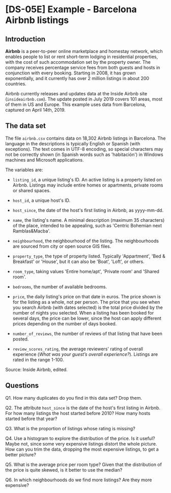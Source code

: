 # [DS-05E] Example - Barcelona Airbnb listings

## Introduction

**Airbnb** is a peer-to-peer online marketplace and homestay network, which enables people to list or rent short-term lodging in residential properties, with the cost of such accommodation set by the property owner. The company receives percentage service fees from both guests and hosts in conjunction with every booking. Starting in 2008, it has grown exponentially, and it currently has over 2 million listings in about 200 countries.

Airbnb currently releases and updates data at the Inside Airbnb site (`insideairbnb.com`). The update posted in July 2019 covers 101 areas, most of them in US and Europe. This example uses data from Barcelona, captured on April 14th, 2019. 

## The data set

The file `airbnb.csv` contains data on 18,302 Airbnb listings in Barcelona. The language in the descriptions is typically English or Spanish (with exceptions). The text comes in UTF-8 encoding, so special characters may not be correctly shown (in Spanish words such as 'habitación') in Windows machines and Microsoft applications. 

The variables are:

* `listing_id`, a unique listing's ID. An active listing is a property listed on Airbnb. Listings may include entire homes or apartments, private rooms or shared spaces.

* `host_id`, a unique host's ID.

* `host_since`, the date of the host's first listing in Airbnb, as yyyy-mm-dd.

* `name`, the listing's name. A minimal description (maximum 35 characters) of the place, intended to be appealing, such as 'Centric Bohemian next Ramblas\&Macba'.

* `neighbourhood`, the neighbourhood of the listing. The neighbourhoods are sourced from city or open source GIS files.

* `property_type`, the type of property listed. Typically 'Appartment', 'Bed & Breakfast' or 'House', but it can also be 'Boat', 'Loft', or others.

* `room_type`, taking values 'Entire home/apt', 'Private room' and 'Shared room'.

* `bedrooms`, the number of available bedrooms.

* `price`, the daily listing's price on that date in euros. The price shown is for the listing as a whole, not per person. The price that you see when you search Airbnb (with dates selected) is the total price divided by the number of nights you selected. When a listing has been booked for several days, the price can be lower, since the host can apply different prices depending on the number of days booked.

* `number_of_reviews`, the number of reviews of that listing that have been posted.

* `review_scores_rating`, the average reviewers' rating of overall experience (*What was your guest’s overall experience?*). Listings are rated in the range 1-100. 

Source: Inside Airbnb, edited.

## Questions

Q1. How many duplicates do you find in this data set? Drop them. 

Q2. The attribute `host_since` is the date of the host's first listing in Airbnb. For how many listings the host started before 2010? How many hosts started before that year? 

Q3. What is the proportion of listings whose rating is missing? 

Q4. Use a histogram to explore the distribution of the price. Is it useful? Maybe not, since some very expensive listings distort the whole picture. How can you trim the data, dropping the most expensive listings, to get a better picture?

Q5. What is the average price per room type? Given that the distribution of the price is quite skewed, is it better to use the median?

Q6. In which neighbourhoods do we find more listings? Are they more expensive?
